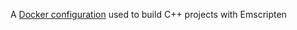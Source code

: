 A [Docker configuration](https://hub.docker.com/repository/docker/petersonjm1/emscripten) used to build C++ projects with Emscripten
